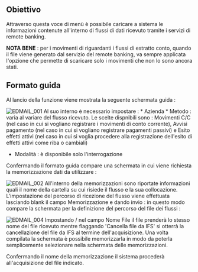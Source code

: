 ## Obiettivo

Attraverso questa voce di menù è possibile caricare a sistema le informazioni contenute all'interno di flussi di dati ricevuto tramite i servizi di remote banking.

**NOTA BENE** :  per i movimenti di riguardanti i flussi di estratto conto, quando il file viene generato dal servizio del remote banking, va sempre applicata l'opzione che permette di scaricare solo i movimenti che non lo sono ancora stati.

## Formato guida

Al lancio della funzione viene mostrata la seguente schermata guida : 

![EDMAIL_001](https://doc.smeup.com/immagini/MBDOC_OGG-P_EDAP00/EDMAIL_001.png)
Al suo interno è necessario impostare : 
 \* Azienda
 \* Metodo :  varia al variare del flusso ricevuto. Le scelte dispnibili sono :  Movimenti C/C (nel caso in cui si vogliano registrare i movimenti di conto corrente), Avvisi pagamento (nel caso in cui si vogliano registrare pagamenti passivi) e  Esito effetti attivi (nel caso in cui si voglia procedere alla registrazione dell'esito di effetti attivi come riba o cambiali)
-  Modalità :  è disponibile solo l'interrogazione

Confermando il formato guida compare una schermata in cui viene richiesta la memorizzazione dati da utilizzare : 

![EDMAIL_002](https://doc.smeup.com/immagini/MBDOC_OGG-P_EDAP00/EDMAIL_002.png)
All'interno della memorizzazioni sono riportate informazioni quali il nome della cartella su cui risiede il flusso e la sua collocazione.
L'impostazione del percorso di ricezione del flusso viene effettuata lasciando blank il campo Memorizzazione e dando invio :  in questo modo compare la schermata per la definizione del percorso del file dei flussi : 

![EDMAIL_004](https://doc.smeup.com/immagini/MBDOC_OGG-P_EDAP00/EDMAIL_004.png)
Impostando / nel campo Nome File il file prenderà lo stesso nome del file ricevuto mentre flaggando 'Cancella file da IFS' si otterrà la cancellazione del file da IFS al termine dell'acquisizione.
Una volta compilata la schermata è possibile memorizzarla in modo da poterla semplicemente selezionare nella schermata delle memorizzazioni.


Confermando il nome della memorizzazione il sistema procederà all'acquisizione del file indicato.




